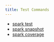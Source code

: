 ```yaml
---
title: Test Commands
---
```


- [spark test](./spark-test.md)
- [spark snapshot](./spark-snapshot.md)
- [spark coverage](./spark-coverage.md)

